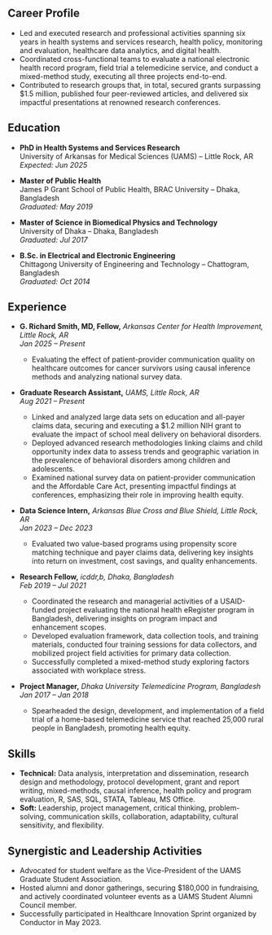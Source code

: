 ## Career Profile
- Led and executed research and professional activities spanning six years in health systems and services research, health policy, monitoring and evaluation, healthcare data analytics, and digital health.
- Coordinated cross-functional teams to evaluate a national electronic health record program, field trial a telemedicine service, and conduct a mixed-method study, executing all three projects end-to-end.
- Contributed to research groups that, in total, secured grants surpassing $1.5 million, published four peer-reviewed articles, and delivered six impactful presentations at renowned research conferences.

## Education
- **PhD in Health Systems and Services Research**  
  University of Arkansas for Medical Sciences (UAMS) – Little Rock, AR  
  *Expected: Jun 2025*

- **Master of Public Health**  
  James P Grant School of Public Health, BRAC University – Dhaka, Bangladesh  
  *Graduated: May 2019*

- **Master of Science in Biomedical Physics and Technology**  
  University of Dhaka – Dhaka, Bangladesh  
  *Graduated: Jul 2017*

- **B.Sc. in Electrical and Electronic Engineering**  
  Chittagong University of Engineering and Technology – Chattogram, Bangladesh  
  *Graduated: Oct 2014*

## Experience
- **G. Richard Smith, MD, Fellow,** *Arkansas Center for Health Improvement, Little Rock, AR*  
  *Jan 2025 – Present*  
  - Evaluating the effect of patient-provider communication quality on healthcare outcomes for cancer survivors using causal inference methods and analyzing national survey data.

- **Graduate Research Assistant,** *UAMS, Little Rock, AR*  
  *Aug 2021 – Present*  
  - Linked and analyzed large data sets on education and all-payer claims data, securing and executing a $1.2 million NIH grant to evaluate the impact of school meal delivery on behavioral disorders.
  - Deployed advanced research methodologies linking claims and child opportunity index data to assess trends and geographic variation in the prevalence of behavioral disorders among children and adolescents.
  - Examined national survey data on patient-provider communication and the Affordable Care Act, presenting impactful findings at conferences, emphasizing their role in improving health equity.

- **Data Science Intern,** *Arkansas Blue Cross and Blue Shield, Little Rock, AR*  
  *Jan 2023 – Dec 2023*  
  - Evaluated two value-based programs using propensity score matching technique and payer claims data, delivering key insights into return on investment, cost savings, and quality enhancements.

- **Research Fellow,** *icddr,b, Dhaka, Bangladesh*  
  *Feb 2019 – Jul 2021*  
  - Coordinated the research and managerial activities of a USAID-funded project evaluating the national health eRegister program in Bangladesh, delivering insights on program impact and enhancement scopes.
  - Developed evaluation framework, data collection tools, and training materials, conducted four training sessions for data collectors, and mobilized project field activities for primary data collection.
  - Successfully completed a mixed-method study exploring factors associated with workplace stress.

- **Project Manager,** *Dhaka University Telemedicine Program, Bangladesh*  
  *Jan 2017 – Jan 2018*  
  - Spearheaded the design, development, and implementation of a field trial of a home-based telemedicine service that reached 25,000 rural people in Bangladesh, promoting health equity.

## Skills
- **Technical:** Data analysis, interpretation and dissemination, research design and methodology, protocol development, grant and report writing, mixed-methods, causal inference, health policy and program evaluation, R, SAS, SQL, STATA, Tableau, MS Office.
- **Soft:** Leadership, project management, critical thinking, problem-solving, communication skills, collaboration, adaptability, cultural sensitivity, and flexibility.

## Synergistic and Leadership Activities
- Advocated for student welfare as the Vice-President of the UAMS Graduate Student Association.
- Hosted alumni and donor gatherings, securing $180,000 in fundraising, and actively coordinated volunteer events as a UAMS Student Alumni Council member.
- Successfully participated in Healthcare Innovation Sprint organized by Conductor in May 2023.
